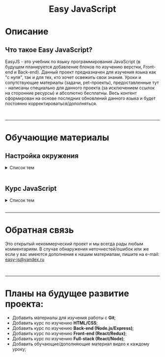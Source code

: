 <h1 align="center">Easy JavaScript</h1>

# **Описание**

## Что такое Easy JavaScript?

EasyJS - это учебник по языку программирования JavaScript (в будущем планируется добавление блоков по изучению верстки, Front-end и Back-end). Данный проект предназначен для изучения языка как "с нуля", так и для тех, кто хочет освежить свои знания. Уроки и сопутствующие материалы (задачи, pet-проекты), предоставленные тут - написаны специально для данного проекта (за исключением ссылок на сторонние ресурсы) и абсолютно бесплатны. Весь контент сформирован на основе последних обновлений данного языка и будет постоянно корректироваться/дополняться.

<br>

---

# Обучающие материалы

## Настройка окружения

<details>
<summary>Список тем</summary>

### 1. [Что такое окружение](https://github.com/EasyJS-dev/Environments/blob/main/Environment.md)

### 2. [Настройка Visual Studio Code](https://github.com/EasyJS-dev/Environments/blob/main/VSCode.md)

</details>

<br>

## Курс JavaScript

<details>
<summary>Список тем</summary>

### 1. [Тут будет первый урок по JS и сслыка на него]()

</details>

<br>

---

# Обратная связь

Это открытый некоммерческий проект и мы всегда рады любым комментариям.
В случае обнаружения неточнестей/ошибок или же если у вас имеются дополнения к нашим материалам, пишите на e-mail: easy-js@yandex.ru

<br>

---

# Планы на будущее развитие проекта:

- Добавить материалы для изучения работы с **Git**;
- Добавить курс по изучению **HTML/CSS**;
- Добавить курс по изучению **Back-end (Node.js/Express)**;
- Добавить курс по изучению **Front-end (React/Redux)**;
- Добавить курс по изучению **Full-stack (React/Node)**;
- Добавить обучающие/дополняющие материал видео к каждому уроку;
